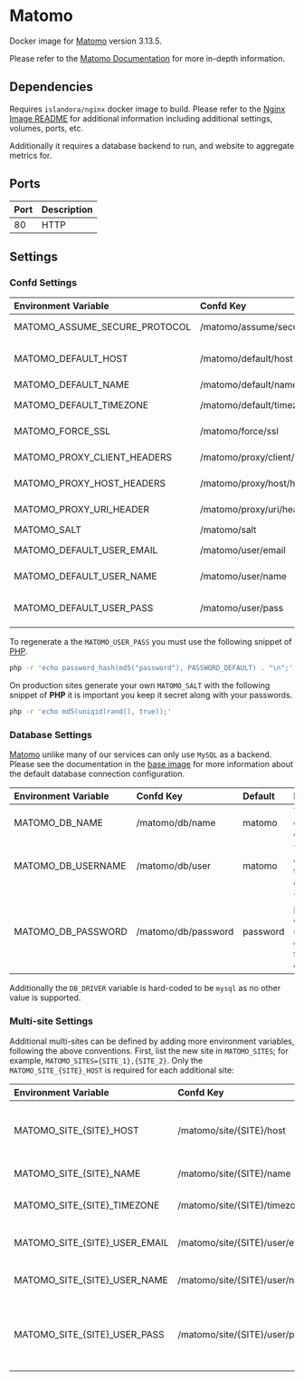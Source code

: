 # Matomo

Docker image for [Matomo] version 3.13.5.

Please refer to the [Matomo Documentation] for more in-depth information.

## Dependencies

Requires `islandora/nginx` docker image to build. Please refer to the
[Nginx Image README](../nginx/README.md) for additional information including
additional settings, volumes, ports, etc.

Additionally it requires a database backend to run, and  website to aggregate
metrics for.

## Ports

| Port | Description |
| :--- | :---------- |
| 80   | HTTP        |

## Settings

### Confd Settings

| Environment Variable          | Confd Key                      | Default                                                      | Description                                                     |
| :---------------------------- | :----------------------------- | :----------------------------------------------------------- | :-------------------------------------------------------------- |
| MATOMO_ASSUME_SECURE_PROTOCOL | /matomo/assume/secure/protocol | 1                                                            | <https://matomo.org/faq/how-to-install/faq_98/>                 |
| MATOMO_DEFAULT_HOST           | /matomo/default/host           | islandora.traefik.me                                         | The URL of the default site for which to gather metrics for     |
| MATOMO_DEFAULT_NAME           | /matomo/default/name           | Islandora                                                    | The name of the default site                                    |
| MATOMO_DEFAULT_TIMEZONE       | /matomo/default/timezone       | America/Halifax                                              | The timezone where the default site is hosted                   |
| MATOMO_FORCE_SSL              | /matomo/force/ssl              | 1                                                            | <https://matomo.org/faq/how-to/faq_91/>                         |
| MATOMO_PROXY_CLIENT_HEADERS   | /matomo/proxy/client/headers   | HTTP_X_FORWARDED_FOR                                         | <https://matomo.org/faq/how-to-install/faq_98/>                 |
| MATOMO_PROXY_HOST_HEADERS     | /matomo/proxy/host/headers     | HTTP_X_FORWARDED_HOST                                        | <https://matomo.org/faq/how-to-install/faq_98/>                 |
| MATOMO_PROXY_URI_HEADER       | /matomo/proxy/uri/header       | 1                                                            | <https://matomo.org/faq/how-to-install/faq_98/>                 |
| MATOMO_SALT                   | /matomo/salt                   | 5a472390550bd59e4428a41aa472137b                             | Used to generate hashes.                                        |
| MATOMO_DEFAULT_USER_EMAIL     | /matomo/user/email             | admin@example.org                                            | The matomo administrator email                                  |
| MATOMO_DEFAULT_USER_NAME      | /matomo/user/name              | admin                                                        | The matomo administrator user                                   |
| MATOMO_DEFAULT_USER_PASS      | /matomo/user/pass              | $2y$10$A4l7KT4bgUt1CFpIqf8A9.sthoj0BP3E6PQ5mMO4enYRs38VGIk5S | The matomo administrator's password (See how to generate below) |

To regenerate a the `MATOMO_USER_PASS` you must use the following snippet of
[PHP](https://matomo.org/faq/how-to/faq_191/).

```bash
php -r 'echo password_hash(md5("password"), PASSWORD_DEFAULT) . "\n";'
```

On production sites generate your own `MATOMO_SALT` with the following snippet
of **PHP** it is important you keep it secret along with your passwords.

```bash
php -r 'echo md5(uniqid(rand(), true));'
```

### Database Settings

[Matomo] unlike many of our services can only use `MySQL` as a backend. Please see
the documentation in the [base image] for more information about the default
database connection configuration.

| Environment Variable | Confd Key           | Default  | Description                                              |
| :------------------- | :------------------ | :------- | :------------------------------------------------------- |
| MATOMO_DB_NAME       | /matomo/db/name     | matomo   | The name of the database                                 |
| MATOMO_DB_USERNAME   | /matomo/db/user     | matomo   | The user to connect to the database                      |
| MATOMO_DB_PASSWORD   | /matomo/db/password | password | The password of the user used to connect to the database |

Additionally the `DB_DRIVER` variable is hard-coded to be `mysql` as no other
value is supported.

### Multi-site Settings

Additional multi-sites can be defined by adding more environment variables,
following the above conventions. First, list the new site in `MATOMO_SITES`;
for example, `MATOMO_SITES={SITE_1},{SITE_2}`.
Only the `MATOMO_SITE_{SITE}_HOST` is required for each additional site:

| Environment Variable          | Confd Key                      | Default                                                      | Description                                                   |
| :---------------------------- | :----------------------------- | :----------------------------------------------------------- | :------------------------------------------------------------ |
| MATOMO_SITE_{SITE}_HOST       | /matomo/site/{SITE}/host       |                                                              | The URL of the site for which to gather metrics for           |
| MATOMO_SITE_{SITE}_NAME       | /matomo/site/{SITE}/name       | {SITE}                                                       | The name of the site                                          |
| MATOMO_SITE_{SITE}_TIMEZONE   | /matomo/site/{SITE}/timezone   | America/Halifax                                              | The timezone the site is hosted in                            |
| MATOMO_SITE_{SITE}_USER_EMAIL | /matomo/site/{SITE}/user/email | admin@example.org                                            | The site administrator email                                  |
| MATOMO_SITE_{SITE}_USER_NAME  | /matomo/site/{SITE}/user/name  | {SITE}_admin                                                 | The site administrator user                                   |
| MATOMO_SITE_{SITE}_USER_PASS  | /matomo/site/{SITE}/user/pass  | $2y$10$A4l7KT4bgUt1CFpIqf8A9.sthoj0BP3E6PQ5mMO4enYRs38VGIk5S | The site administrator's password (See how to generate above) |

[base image]: ../base/README.md
[Matomo Documentation]: https://matomo.org/docs/
[Matomo]: https://matomo.org/
